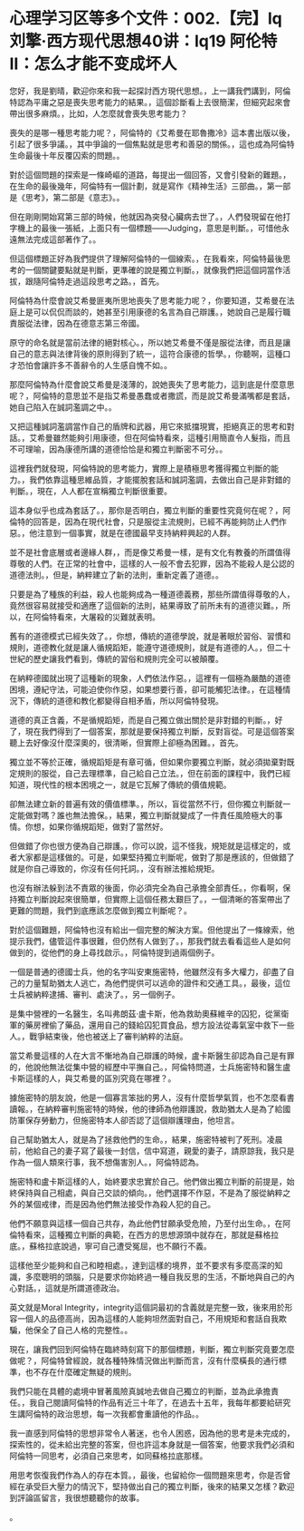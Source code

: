 # 心理学习区等多个文件：002.【完】lq刘擎·西方现代思想40讲：lq19 阿伦特II：怎么才能不变成坏人

您好，我是劉晴，歡迎你來和我一起探討西方現代思想。，上一講我們講到，阿倫特認為平庸之惡是喪失思考能力的結果。，這個診斷看上去很簡潔，但細究起來會帶出很多麻煩。，比如，人怎麼就會喪失思考能力？

喪失的是哪一種思考能力呢？，阿倫特的《艾希曼在耶魯撒冷》這本書出版以後，引起了很多爭議。，其中爭論的一個焦點就是思考和善惡的關係。，這也成為阿倫特生命最後十年反覆囚索的問題。。

對於這個問題的探索是一條崎嶇的道路，每提出一個回答，又會引發新的難題。，在生命的最後幾年，阿倫特有一個計劃，就是寫作《精神生活》三部曲。，第一部是《思考》，第二部是《意志》。。

但在剛剛開始寫第三部的時候，他就因為突發心臟病去世了。，人們發現留在他打字機上的最後一張紙，上面只有一個標題——Judging，意思是判斷。，可惜他永遠無法完成這部著作了。。

但這個標題正好為我們提供了理解阿倫特的一個線索。，在我看來，阿倫特最後思考的一個關鍵要點就是判斷，更準確的說是獨立判斷。，就像我們把這個詞當作活拔，跟隨阿倫特走過這段思考之路。，首先。

阿倫特為什麼會說艾希曼匪夷所思地喪失了思考能力呢？，你要知道，艾希曼在法庭上是可以侃侃而談的，她甚至引用康德的名言為自己辯護。，她說自己是履行職責服從法律，因為在德意志第三帝國。

原守的命名就是當前法律的絕對核心。，所以她艾希曼不僅是服從法律，而且是讓自己的意志與法律背後的原則得到了統一，這符合康德的哲學。，你聽啊，這種口才恐怕會讓許多不善辭令的人生感自愧不如。。

那麼阿倫特為什麼會說艾希曼是淺薄的，說她喪失了思考能力，這到底是什麼意思呢？，阿倫特的意思並不是指艾希曼愚蠢或者撒謊，而是說艾希曼滿嘴都是套話，她自己陷入在誠詞濫調之中。。

又把這種誠詞濫調當作自己的盾牌和武器，用它來抵擋現實，拒絕真正的思考和對話。，艾希曼雖然能夠引用康德，但在阿倫特看來，這種引用簡直令人髮指，而且不可理喻，因為康德所講的道德恰恰是和獨立判斷密不可分。。

這裡我們就發現，阿倫特說的思考能力，實際上是積極思考獲得獨立判斷的能力。，我們依靠這種思維品質，才能擺脫套話和誠詞濫調，去做出自己是非對錯的判斷。，現在，人人都在宣稱獨立判斷很重要。

這本身似乎也成為套話了。，那你是否明白，獨立判斷的重要性究竟何在呢？，阿倫特的回答是，因為在現代社會，只是服從主流規則，已經不再能夠防止人們作惡。，他注意到一個事實，就是在德國最早支持納粹興起的人群。

並不是社會底層或者邊緣人群，，而是像艾希曼一樣，是有文化有教養的所謂值得尊敬的人們。在正常的社會中，這樣的人一般不會去犯罪，因為不能殺人是公認的道德法則。，但是，納粹建立了新的法則，重新定義了道德。。

只要是為了種族的利益，殺人也能夠成為一種道德義務，那些所謂值得尊敬的人，竟然很容易就接受和適應了這個新的法則，結果導致了前所未有的道德災難。，所以，在阿倫特看來，大屠殺的災難就表明。

舊有的道德模式已經失效了。，你想，傳統的道德學說，就是著眼於習俗、習慣和規則，道德教化就是讓人循規蹈矩，能遵守道德規則，就是有道德的人。，但二十世紀的歷史讓我們看到，傳統的習俗和規則完全可以被顛覆。

在納粹德國就出現了這種新的現象，人們依法作惡。，這裡有一個極為嚴酷的道德困境，遵紀守法，可能迫使你作惡，如果想要行善，卻可能觸犯法律。，在這種情況下，傳統的道德和教化都變得自相矛盾，所以阿倫特發現。

道德的真正含義，不是循規蹈矩，而是自己獨立做出關於是非對錯的判斷。，好了，現在我們得到了一個答案，那就是要保持獨立判斷，反對盲從。可是這個答案聽上去好像沒什麼深奧的，很清晰，但實際上卻極為困難。，首先。

獨立並不等於正確，循規蹈矩是有章可循，但如果你要獨立判斷，就必須拋棄對既定規則的服從，自己去理標準，自己給自己立法。，但在前面的課程中，我們已經知道，現代性的根本困境之一，就是它瓦解了傳統的價值規範。

卻無法建立新的普遍有效的價值標準。，所以，盲從當然不行，但你獨立判斷就一定能做對嗎？誰也無法擔保。，結果，獨立判斷就變成了一件責任風險極大的事情。你想，如果你循規蹈矩，做對了當然好。

但做錯了你也很方便為自己辯護。，你可以說，這不怪我，規矩就是這樣定的，或者大家都是這樣做的。可是，如果堅持獨立判斷呢，做對了那是應該的，但做錯了就是你自己導致的，你沒有任何托詞。，沒有辦法推給規矩。

也沒有辦法躲到法不責眾的後面，你必須完全為自己承擔全部責任。，你看啊，保持獨立判斷說起來很簡單，但實際上這個任務太艱巨了。，一個清晰的答案帶出了更難的問題，我們到底應該怎麼做到獨立判斷呢？。

對於這個難題，阿倫特也沒有給出一個完整的解決方案。但他提出了一條線索，他提示我們，儘管這件事很難，但仍然有人做到了。，那我們就去看看這些人是如何做到的，從他們的身上尋找啟示。，阿倫特提到過兩個例子。

一個是普通的德國士兵，他的名字叫安東施密特，他雖然沒有多大權力，卻盡了自己的力量幫助猶太人逃亡，為他們提供可以逃命的證件和交通工具。，最後，這位士兵被納粹逮捕、審判、處決了。，另一個例子。

是集中營裡的一名醫生，名叫弗朗茲·盧卡斯，他為救助奧蘇維辛的囚犯，從黨衛軍的藥房裡偷了藥品，還用自己的錢給囚犯買食品，想方設法從毒氣室中救下一些人。，戰爭結束後，他也被送上了審判納粹的法庭。

當艾希曼這樣的人在大言不慚地為自己辯護的時候，盧卡斯醫生卻認為自己是有罪的，他說他無法從集中營的經歷中平撫自己。，阿倫特問道，士兵施密特和醫生盧卡斯這樣的人，與艾希曼的區別究竟在哪裡？。

據施密特的朋友說，他是一個寡言笨拙的男人，沒有什麼哲學氣質，也不怎麼看書讀報。，在納粹審判施密特的時候，他的律師為他辯護說，救助猶太人是為了給國防軍保存勞動力，但施密特本人卻否認了這個辯護理由，他坦言。

自己幫助猶太人，就是為了拯救他們的生命。，結果，施密特被判了死刑。凌晨前，他給自己的妻子寫了最後一封信，信中寫道，親愛的妻子，請原諒我，我只是作為一個人類來行事，我不想傷害別人。，阿倫特認為。

施密特和盧卡斯這樣的人，始終要求忠實於自己。他們做出獨立判斷的前提是，始終保持與自己相處，與自己交談的傾向。，他們選擇不作惡，不是為了服從納粹之外的某個戒律，而是因為他們無法接受作為殺人犯的自己。

他們不願意與這樣一個自己共存，為此他們甘願承受危險，乃至付出生命。，在阿倫特看來，這種獨立判斷的典範，在西方的思想源頭中就存在，那就是蘇格拉底。，蘇格拉底說過，寧可自己遭受冤屈，也不願行不義。

這樣他至少能夠和自己和睦相處。，達到這樣的境界，並不要求有多麼高深的知識，多麼聰明的頭腦，只是要求你始終過一種自我反思的生活，不斷地與自己的內心對話。，這就是所謂道德政治。

英文就是Moral Integrity，integrity這個詞最初的含義就是完整一致，後來用於形容一個人的品德高尚，因為這樣的人能夠坦然面對自己，不用規矩和套話自我欺騙，他保全了自己人格的完整性。。

現在，讓我們回到阿倫特在臨終時刻寫下的那個標題，判斷，獨立判斷究竟要怎麼做呢？，阿倫特曾經說，就各種特殊情況做出判斷而言，沒有什麼橫長的通行標準，也不存在什麼確定無疑的規則。

我們只能在具體的處境中冒著風險真誠地去做自己獨立的判斷，並為此承擔責任。，我自己閱讀阿倫特的作品有近三十年了，在過去十五年，我每年都要給研究生講阿倫特的政治思想，每一次我都會重讀他的作品。。

我一直感到阿倫特的思想非常令人著迷，也令人困惑，因為他的思考是未完成的，探索性的，從未給出完整的答案，但也許這本身就是一個答案，他要求我們必須和阿倫特一同思考，必須自己來思考，如同蘇格拉底那樣。

用思考恢復我們作為人的存在本質。，最後，也留給你一個問題來思考，你是否曾經在承受巨大壓力的情況下，堅持做出自己的獨立判斷，後來的結果又怎樣？歡迎到評論區留言，我很想聽聽你的故事。

。